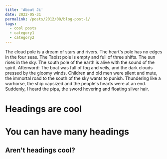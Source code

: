 ```yaml
---
title: 'About Ji'
date: 2022-05-31
permalink: /posts/2012/08/blog-post-1/
tags:
  - cool posts
  - category1
  - category2
---
```


The cloud pole is a dream of stars and rivers.
The heart's pole has no edges in the four seas.
The Taoist pole is empty and full of three shifts.
The sun rises in the sky.
The south pole of the earth is alive with the sound of the spirit.
Afterword: The boat was full of fog and veils, and the dark clouds pressed by the gloomy winds. Children and old men were silent and mute, the immortal road to the south of the sky wants to punish. Thundering like a warhorse, the ship capsized and the people's hearts were at an end. Suddenly, I heard the pipa, the sword hovering and floating silver hair.

Headings are cool
======

You can have many headings
======

Aren't headings cool?
------
